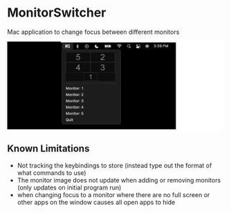 # MonitorSwitcher
Mac application to change focus between different monitors

![MonitorSwitcher Menu Bar App Open](/readmeExtras/MonitorSwitcher%20Menu%20Bar%20Styling.png)

## Known Limitations
- Not tracking the keybindings to store (instead type out the format of what commands to use)
- The monitor image does not update when adding or removing monitors (only updates on initial program run)
- when changing focus to a monitor where there are no full screen or other apps on the window causes all open apps to hide
